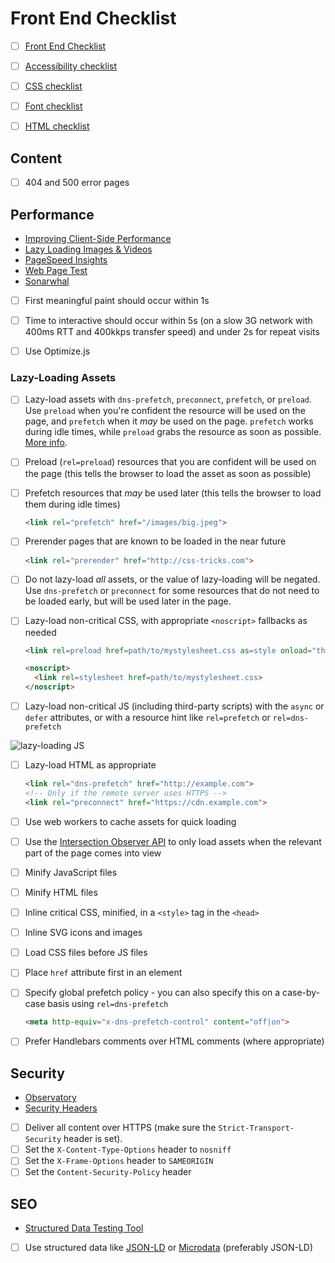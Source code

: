 # Front End Checklist

- [ ] [Front End Checklist][4]

- [ ] [Accessibility checklist][2]

- [ ] [CSS checklist][17]

- [ ] [Font checklist][1]

- [ ] [HTML checklist][3]

## Content

- [ ] 404 and 500 error pages

## Performance

- [Improving Client-Side Performance](https://tj.ie/improving-client-side-performance/?utm_source=CSS-Weekly&utm_campaign=Issue-330&utm_medium=web)
- [Lazy Loading Images & Videos](https://developers.google.com/web/fundamentals/performance/lazy-loading-guidance/images-and-video/?utm_source=CSS-Weekly&utm_campaign=Issue-310&utm_medium=web)
- [PageSpeed Insights](https://developers.google.com/speed/pagespeed/insights/)
- [Web Page Test](https://www.webpagetest.org)
- [Sonarwhal](https://sonarwhal.com/)

- [ ] First meaningful paint should occur within 1s

- [ ] Time to interactive should occur within 5s (on a slow 3G network with 400ms RTT and 400kkps transfer speed) and under 2s for repeat visits

- [ ] Use Optimize.js

### Lazy-Loading Assets

- [ ] Lazy-load assets with `dns-prefetch`, `preconnect`, `prefetch`, or `preload`. Use `preload` when you're confident the resource will be used on the page, and `prefetch` when it *may* be used on the page. `prefetch` works during idle times, while `preload` grabs the resource as soon as possible. [More info][13].

- [ ] Preload (`rel=preload`) resources that you are confident will be used on the page (this tells the browser to load the asset as soon as possible)

- [ ] Prefetch resources that *may* be used later (this tells the browser to load them during idle times)

  ```html
  <link rel="prefetch" href="/images/big.jpeg">
  ```

- [ ] Prerender pages that are known to be loaded in the near future

  ```html
  <link rel="prerender" href="http://css-tricks.com">
  ```

- [ ] Do not lazy-load *all* assets, or the value of lazy-loading will be negated. Use `dns-prefetch` or `preconnect` for some resources that do not need to be loaded early, but will be used later in the page.

- [ ] Lazy-load non-critical CSS, with appropriate `<noscript>` fallbacks as needed

  ```html
  <link rel=preload href=path/to/mystylesheet.css as=style onload="this.rel='stylesheet'">

  <noscript>
    <link rel=stylesheet href=path/to/mystylesheet.css>
  </noscript>
  ```

- [ ] Lazy-load non-critical JS (including third-party scripts) with the `async` or `defer` attributes, or with a resource hint like `rel=prefetch` or `rel=dns-prefetch`

![lazy-loading JS][7]

- [ ] Lazy-load HTML as appropriate

  ```html
  <link rel="dns-prefetch" href="http://example.com">
  <!-- Only if the remote server uses HTTPS -->
  <link rel="preconnect" href="https://cdn.example.com">
  ```

- [ ] Use web workers to cache assets for quick loading

- [ ] Use the [Intersection Observer API][5] to only load assets when the relevant part of the page comes into view

- [ ] Minify JavaScript files

- [ ] Minify HTML files

- [ ] Inline critical CSS, minified, in a `<style>` tag in the `<head>`

- [ ] Inline SVG icons and images

- [ ] Load CSS files before JS files

- [ ] Place `href` attribute first in an element

- [ ] Specify global prefetch policy - you can also specify this on a case-by-case basis using `rel=dns-prefetch`

  ```html
  <meta http-equiv="x-dns-prefetch-control" content="off|on">
  ```

- [ ] Prefer Handlebars comments over HTML comments (where appropriate)

## Security

- [Observatory][12]
- [Security Headers][11]

- [ ] Deliver all content over HTTPS (make sure the `Strict-Transport-Security` header is set).
- [ ] Set the `X-Content-Type-Options` header to `nosniff`
- [ ] Set the `X-Frame-Options` header to `SAMEORIGIN`
- [ ] Set the `Content-Security-Policy` header

## SEO

- [Structured Data Testing Tool][15]

- [ ] Use structured data like [JSON-LD][14] or [Microdata][16] (preferably JSON-LD)

[1]: https://github.com/dwhieb/utilities/blob/master/checklists/fonts.md
[2]: https://github.com/dwhieb/utilities/blob/master/checklists/accessibility.md
[3]: https://github.com/dwhieb/utilities/blob/master/checklists/html.md
[4]: https://github.com/thedaviddias/Front-End-Checklist
[5]: https://developers.google.com/web/updates/2016/04/intersectionobserver

[7]: https://developers.google.com/web/fundamentals/performance/optimizing-content-efficiency/loading-third-party-javascript/images/image_13.png

[11]: https://securityheaders.com/
[12]: https://observatory.mozilla.org/
[13]: https://medium.com/reloading/preload-prefetch-and-priorities-in-chrome-776165961bbf
[14]: https://json-ld.org/
[15]: https://search.google.com/structured-data/testing-tool
[16]: https://developer.mozilla.org/en-US/docs/Web/HTML/Microdata
[17]: https://github.com/dwhieb/utilities/blob/master/checklists/css.md
